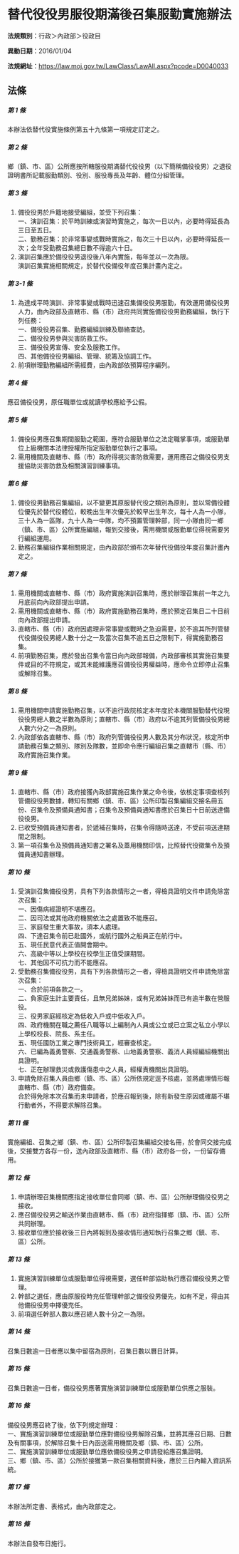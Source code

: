 # 替代役役男服役期滿後召集服勤實施辦法

**法規類別**：行政＞內政部＞役政目

**異動日期**：2016/01/04  

**法規網址**：https://law.moj.gov.tw/LawClass/LawAll.aspx?pcode=D0040033





## 法條
##### 第 1 條
本辦法依替代役實施條例第五十九條第一項規定訂定之。

##### 第 2 條
鄉（鎮、市、區）公所應按所轄服役期滿替代役役男（以下簡稱備役役男）之退役證明書所記載服勤類別、役別、服役專長及年齡、體位分組管理。

##### 第 3 條
1. 備役役男於戶籍地接受編組，並受下列召集：  
一、演訓召集：於平時訓練或演習時實施之，每次一日以內，必要時得延長為三日至五日。  
二、勤務召集：於非常事變或戰時實施之，每次三十日以內，必要時得延長一次；全年受勤務召集總日數不得逾六十日。
1. 演訓召集應於備役役男退役後八年內實施，每年並以一次為限。  
演訓召集實施相關規定，於替代役備役年度召集計畫內定之。

##### 第 3-1 條
1. 為達成平時演訓、非常事變或戰時迅速召集備役役男服勤，有效運用備役役男人力，由內政部及直轄市、縣（市）政府共同實施備役役男勤務編組，執行下列任務：  
一、備役役男召集、勤務編組訓練及聯絡查訪。  
二、備役役男參與災害防救工作。  
三、備役役男宣傳、安全及服務工作。  
四、其他備役役男編組、管理、統籌及協調工作。
1. 前項辦理勤務編組所需經費，由內政部依預算程序編列。

##### 第 4 條
應召備役役男，原任職單位或就讀學校應給予公假。

##### 第 5 條
1. 備役役男應召集期間服勤之範圍，應符合服勤單位之法定職掌事項，或服勤單位上級機關本法律授權所指定服勤單位執行之事項。
1. 需用機關及直轄市、縣（市）政府得視災害防救需要，運用應召之備役役男支援協助災害防救及相關演習訓練事項。

##### 第 6 條
1. 備役役男勤務召集編組，以不變更其原服替代役之類別為原則，並以常備役體位優先於替代役體位，較晚出生年次優先於較早出生年次，每十人為一小隊，三十人為一區隊，九十人為一中隊，均不預置管理幹部，同一小隊由同一鄉（鎮、市、區）公所實施編組，報到交接後，需用機關或服勤單位得視需要另行編組運用。
1. 勤務召集編組作業相關規定，由內政部於頒布次年替代役備役年度召集計畫內定之。

##### 第 7 條
1. 需用機關或直轄市、縣（市）政府實施演訓召集時，應於辦理召集前一年之九月底前向內政部提出申請。
1. 需用機關或直轄市、縣（市）政府實施勤務召集時，應於預定召集日二十日前向內政部提出申請。
1. 直轄市、縣（市）政府因處理非常事變或戰時之急迫需要，於不逾其所列管替代役備役役男總人數十分之一及當次召集不逾五日之限制下，得實施勤務召集。
1. 前項勤務召集，應於發出召集令當日向內政部報備，內政部審核其實施召集要件或目的不符規定，或其未能維護應召備役役男權益時，應命令立即停止召集或解除召集。

##### 第 8 條
1. 需用機關申請實施勤務召集，以不逾行政院核定本年度於本機關服勤替代役現役役男總人數之半數為原則；直轄市、縣（市）政府以不逾其列管備役役男總人數六分之一為原則。
1. 內政部依各直轄市、縣（市）政府列管備役役男人數及其分布狀況，核定所申請勤務召集之類別、隊別及隊數，並即命令應行編組召集之直轄市（縣、市）政府實施召集作業。

##### 第 9 條
1. 直轄市、縣（市）政府接獲內政部實施召集作業之命令後，依核定事項查核列管備役役男數據，轉知有關鄉（鎮、市、區）公所印製召集編組交接名冊五份、召集令及預備員通知書；召集令及預備員通知書應於召集日十日前送達備役役男。
1. 已收受預備員通知書者，於遞補召集時，召集令得隨時送達，不受前項送達期間之限制。
1. 第一項召集令及預備員通知書之署名及蓋用機關印信，比照替代役徵集令及預備員通知書辦理。

##### 第 10 條
1. 受演訓召集備役役男，具有下列各款情形之一者，得檢具證明文件申請免除當次召集：  
一、因傷病經證明不堪應召。  
二、因司法或其他政府機關依法之處置致不能應召。  
三、家庭發生重大事故，須本人處理。  
四、下達召集令前已赴國外，或航行國外之船員正在航行中。  
五、現任民意代表正值開會期中。  
六、高級中等以上學校在校學生正值受課期間。  
七、其他因不可抗力而不能應召。
1. 受勤務召集備役役男，具有下列各款情形之一者，得檢具證明文件申請免除當次召集：  
一、合於前項各款之一。  
二、負家庭生計主要責任，且無兄弟姊妹，或有兄弟姊妹而已有逾半數在營服役。  
三、役男家庭經核定為低收入戶或中低收入戶。  
四、政府機關在職之薦任八職等以上編制內人員或公立或已立案之私立小學以上學校校長、院長、系主任。  
五、現任國防工業之專門技術員工，經審查核定。  
六、已編為義勇警察、交通義勇警察、山地義勇警察、義消人員經編組機關出具證明。  
七、正在辦理救災或救護傷患中之人員，經權責機關出具證明。
1. 申請免除召集人員由鄉（鎮、市、區）公所依規定逕予核處，並將處理情形報直轄市、縣（市）政府備查。  
合於得免除本次召集而未申請者，於應召報到後，除有新發生原因或確屬不堪行動者外，不得要求解除召集。

##### 第 11 條
實施編組、召集之鄉（鎮、市、區）公所印製召集編組交接名冊，於會同交接完成後，交接雙方各存一份，送內政部及直轄市、縣（市）政府各一份，一份留存備用。

##### 第 12 條
1. 申請辦理召集機關應指定接收單位會同鄉（鎮、市、區）公所辦理備役役男之接收。
1. 應召備役役男之輸送作業由直轄市、縣（市）政府指揮鄉（鎮、市、區）公所共同辦理。
1. 接收單位應於接收後三日內將報到及接收情形通知執行召集之鄉（鎮、市、區）公所。

##### 第 13 條
1. 實施演習訓練單位或服勤單位得視需要，選任幹部協助執行應召備役役男之管理。
1. 幹部之選任，應由原服役時充任管理幹部之備役役男優先，如有不足，得由其他備役役男中擇優充任。
1. 前項選任幹部人數以應召總人數十分之一為限。

##### 第 14 條
召集日數逾一日者應以集中留宿為原則，召集日數以曆日計算。

##### 第 15 條
召集日數逾一日者，備役役男應著實施演習訓練單位或服勤單位供應之服裝。

##### 第 16 條
備役役男應召終了後，依下列規定辦理：  
一、實施演習訓練單位或服勤單位應對備役役男解除召集，並將其應召日期、日數及有關事項，於解除召集十日內函送需用機關及鄉（鎮、市、區）公所。  
二、實施演習訓練單位或服勤單位應依備役役男之申請發給應召集證明。  
三、鄉（鎮、市、區）公所於接獲第一款召集相關資料後，應於三日內輸入資訊系統。  

##### 第 17 條
本辦法所定書、表格式，由內政部定之。

##### 第 18 條
本辦法自發布日施行。


